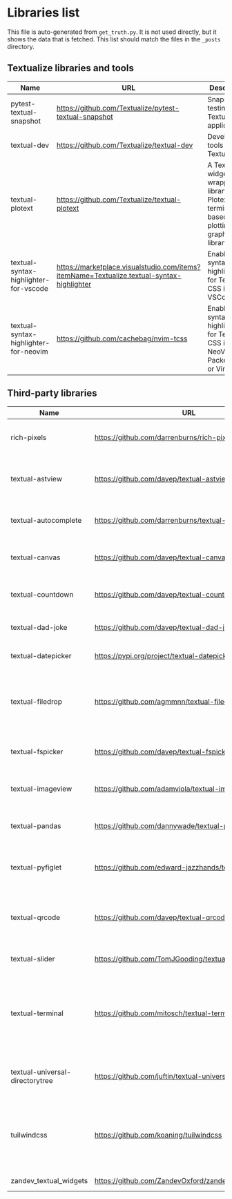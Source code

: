 # Libraries list

This file is auto-generated from `get_truth.py`.
It is not used directly, but it shows the data that is fetched.
This list should match the files in the `_posts` directory.     

## Textualize libraries and tools
| Name | URL | Description |
| --- | --- | --- |
| pytest-textual-snapshot | https://github.com/Textualize/pytest-textual-snapshot | Snapshot testing for Textual applications. |
| textual-dev | https://github.com/Textualize/textual-dev | Development tools for Textual. |
| textual-plotext | https://github.com/Textualize/textual-plotext | A Textual widget wrapper library for Plotext; the terminal-based plotting and graphing library. |
| textual-syntax-highlighter-for-vscode | https://marketplace.visualstudio.com/items?itemName=Textualize.textual-syntax-highlighter | Enables syntax highlighting for Textual's CSS in VSCode. |
| textual-syntax-highlighter-for-neovim | https://github.com/cachebag/nvim-tcss | Enables syntax highlighting for Textual's CSS in NeoVim via Packer, Lazy or Vim-Plug. |

## Third-party libraries
| Name | URL | Description |
| --- | --- | --- |
| rich-pixels | https://github.com/darrenburns/rich-pixels | Display images in the terminal in your Textual applications. |
| textual-astview | https://github.com/davep/textual-astview | Widget library and application for exploring the Python abstract syntax tree. |
| textual-autocomplete | https://github.com/darrenburns/textual-autocomplete | Add autocompletion to your Textual applications. |
| textual-canvas | https://github.com/davep/textual-canvas | A simple character-based canvas widget for use with Textual. |
| textual-countdown | https://github.com/davep/textual-countdown | A visual countdown timer for Textual applications. |
| textual-dad-joke | https://github.com/davep/textual-dad-joke | A dad joke widget for Textual. Seriously. |
| textual-datepicker | https://pypi.org/project/textual-datepicker | A Date picker widget for Textual applications. |
| textual-filedrop | https://github.com/agmmnn/textual-filedrop | Library that provides a `FileDrop` widget, allowing easy drag/drop into a terminal application. |
| textual-fspicker | https://github.com/davep/textual-fspicker | A Textual widget library for picking things in the filesystem. |
| textual-imageview | https://github.com/adamviola/textual-imageview | Terminal-based image-viewing widget library and application. |
| textual-pandas | https://github.com/dannywade/textual-pandas | A module to display Pandas dataframes in Textual. |
| textual-pyfiglet | https://github.com/edward-jazzhands/textual-pyfiglet | Library that provides a 'FigletWidget' to integrate PyFiglet into Textual |
| textual-qrcode | https://github.com/davep/textual-qrcode | Library that provides a simple QR code widget, using https://qrenco.de/ as the backend. |
| textual-slider | https://github.com/TomJGooding/textual-slider | A Textual widget for a simple slider. |
| textual-terminal | https://github.com/mitosch/textual-terminal | Library that provides a terminal widget; which can be used to embed other terminal applications inside a Textual application. |
| textual-universal-directorytree | https://github.com/juftin/textual-universal-directorytree | Textual plugin for a `DirectoryTree` compatible with remote filesystems. |
| tuilwindcss | https://github.com/koaning/tuilwindcss | A project inspired by tailwind.css to offer a similar set of classes that can be used directly to construct TUI apps with Textual. |
| zandev_textual_widgets | https://github.com/ZandevOxford/zandev_textual_widgets | Custom widgets for Textual. |
